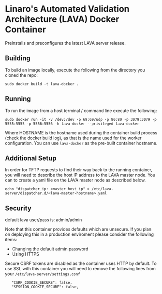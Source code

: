 # Linaro's Automated Validation Architecture (LAVA) Docker Container
Preinstalls and preconfigures the latest LAVA server release.

## Building
To build an image locally, execute the following from the directory you cloned the repo:

```
sudo docker build -t lava-docker .
```

## Running
To run the image from a host terminal / command line execute the following:

```
sudo docker run -it -v /dev:/dev -p 69:69/udp -p 80:80 -p 3079:3079 -p 5555:5555 -p 5556:5556 -h lava-docker --privileged lava-docker
```
Where HOSTNAME is the hostname used during the container build process (check the docker build log), as that is the name used for the worker configuration. You can use `lava-docker` as the pre-built container hostname.

## Additional Setup
In order for TFTP requests to find their way back to the running container, you will need to describe the host IP address to the LAVA master node. You can to create a yaml file on the LAVA master node as described below.

```
echo "dispatcher_ip: <master host ip" > /etc/lava-server/dispatcher.d/<lava-master-hostname>.yaml
```

## Security
default lava user/pass is: admin/admin

Note that this container provides defaults which are unsecure. If you plan on deploying this in a production enviroment please consider the following items:

  * Changing the default admin password
  * Using HTTPS
  
Secure CSRF tokens are disabled as the container uses HTTP by default. To use SSL with this container you will need to remove the following lines from your ```/etc/lava-server/settings.conf```

```
   "CSRF_COOKIE_SECURE": false,
   "SESSION_COOKIE_SECURE": false,
```
